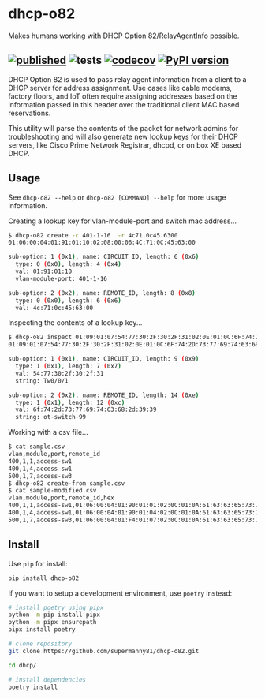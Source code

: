dhcp-o82
========

Makes humans working with DHCP Option 82/RelayAgentInfo possible.

[![published](https://static.production.devnetcloud.com/codeexchange/assets/images/devnet-published.svg)](https://developer.cisco.com/codeexchange/github/repo/supermanny81/dhcp-o82)
![tests](https://github.com/supermanny81/dhcp-o82/actions/workflows/test.yaml/badge.svg)
[![codecov](https://codecov.io/gh/supermanny81/dhcp-o82/branch/main/graph/badge.svg?token=81PI6KOHUA)](https://codecov.io/gh/supermanny81/dhcp-o82)
[![PyPI version](https://badge.fury.io/py/dhcp-o82.svg)](https://badge.fury.io/py/dhcp-o82)
-----

DHCP Option 82 is used to pass relay agent information from a client to a DHCP server for address assignment.  Use cases like cable modems, factory floors, and IoT often require assigning addresses based on the information passed in this header over the traditional client MAC based reservations.

This utility will parse the contents of the packet for network admins for troubleshooting and will also generate new lookup keys for their DHCP servers, like Cisco Prime Network Registrar, dhcpd, or on box XE based DHCP.

Usage
-----

See `dhcp-o82 --help` or `dhcp-o82 [COMMAND] --help` for more usage information.

Creating a lookup key for vlan-module-port and switch mac address...

```bash
$ dhcp-o82 create -c 401-1-16  -r 4c71.0c45.6300
01:06:00:04:01:91:01:10:02:08:00:06:4C:71:0C:45:63:00

sub-option: 1 (0x1), name: CIRCUIT_ID, length: 6 (0x6)
  type: 0 (0x0), length: 4 (0x4)
  val: 01:91:01:10
  vlan-module-port: 401-1-16

sub-option: 2 (0x2), name: REMOTE_ID, length: 8 (0x8)
  type: 0 (0x0), length: 6 (0x6)
  val: 4c:71:0c:45:63:00
```

Inspecting the contents of a lookup key...

```bash
$ dhcp-o82 inspect 01:09:01:07:54:77:30:2F:30:2F:31:02:0E:01:0C:6F:74:2D:73:77:69:74:63:68:2D:39:39
01:09:01:07:54:77:30:2F:30:2F:31:02:0E:01:0C:6F:74:2D:73:77:69:74:63:68:2D:39:39

sub-option: 1 (0x1), name: CIRCUIT_ID, length: 9 (0x9)
  type: 1 (0x1), length: 7 (0x7)
  val: 54:77:30:2f:30:2f:31
  string: Tw0/0/1

sub-option: 2 (0x2), name: REMOTE_ID, length: 14 (0xe)
  type: 1 (0x1), length: 12 (0xc)
  val: 6f:74:2d:73:77:69:74:63:68:2d:39:39
  string: ot-switch-99
```

Working with a csv file...

```bash
$ cat sample.csv 
vlan,module,port,remote_id
400,1,1,access-sw1
400,1,4,access-sw1
500,1,7,access-sw3
$ dhcp-o82 create-from sample.csv                                          
$ cat sample-modified.csv 
vlan,module,port,remote_id,hex
400,1,1,access-sw1,01:06:00:04:01:90:01:01:02:0C:01:0A:61:63:63:65:73:73:2D:73:77:31
400,1,4,access-sw1,01:06:00:04:01:90:01:04:02:0C:01:0A:61:63:63:65:73:73:2D:73:77:31
500,1,7,access-sw3,01:06:00:04:01:F4:01:07:02:0C:01:0A:61:63:63:65:73:73:2D:73:77:33
```

Install
-------

Use `pip` for install:

```bash
pip install dhcp-o82
```

If you want to setup a development environment, use `poetry` instead:

```bash
# install poetry using pipx
python -m pip install pipx
python -m pipx ensurepath
pipx install poetry

# clone repository
git clone https://github.com/supermanny81/dhcp-o82.git

cd dhcp/

# install dependencies
poetry install
```
